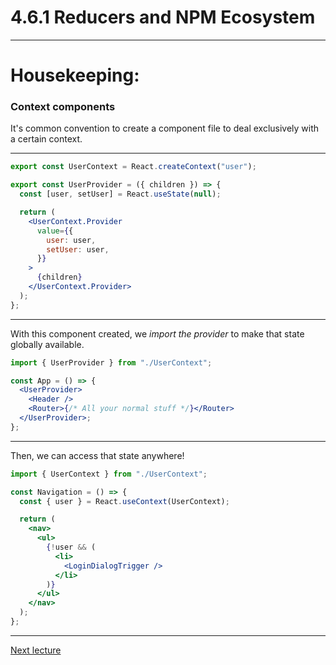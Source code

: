 # 4.6.1 Reducers and NPM Ecosystem

---

# Housekeeping:

### Context components

It's common convention to create a component file to deal exclusively with a certain context.

---

```jsx
export const UserContext = React.createContext("user");

export const UserProvider = ({ children }) => {
  const [user, setUser] = React.useState(null);

  return (
    <UserContext.Provider
      value={{
        user: user,
        setUser: user,
      }}
    >
      {children}
    </UserContext.Provider>
  );
};
```

---

With this component created, we _import the provider_ to make that state globally available.

```jsx
import { UserProvider } from "./UserContext";

const App = () => {
  <UserProvider>
    <Header />
    <Router>{/* All your normal stuff */}</Router>
  </UserProvider>;
};
```

---

Then, we can access that state anywhere!

```jsx
import { UserContext } from "./UserContext";

const Navigation = () => {
  const { user } = React.useContext(UserContext);

  return (
    <nav>
      <ul>
        {!user && (
          <li>
            <LoginDialogTrigger />
          </li>
        )}
      </ul>
    </nav>
  );
};
```

---

[Next lecture](../lecture-2-reducers)
